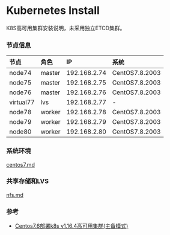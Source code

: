 # Kubernetes Install
K8S高可用集群安装说明，未采用独立ETCD集群。

### 节点信息
| 节点 | 角色 | IP | 系统 |
| :----- | :----- | :----- | :----- |
| node74 | master | 192.168.2.74 | CentOS7.8.2003 |
| node75 | master | 192.168.2.75 | CentOS7.8.2003 |
| node76 | master | 192.168.2.76 | CentOS7.8.2003 |
| virtual77 | lvs | 192.168.2.77 | - |
| node78 | worker | 192.168.2.78 | CentOS7.8.2003 |
| node79 | worker | 192.168.2.79 | CentOS7.8.2003 |
| node80 | worker | 192.168.2.80 | CentOS7.8.2003 |

### 系统环境
[centos7.md](./centos7.md)

### 共享存储和LVS
[nfs.md](./nfs.md)

### 参考
- [Centos7.6部署k8s v1.16.4高可用集群(主备模式)](https://www.kubernetes.org.cn/6632.html)
